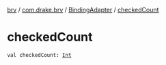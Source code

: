 [brv](../../index.md) / [com.drake.brv](../index.md) / [BindingAdapter](index.md) / [checkedCount](./checked-count.md)

# checkedCount

`val checkedCount: `[`Int`](https://kotlinlang.org/api/latest/jvm/stdlib/kotlin/-int/index.html)